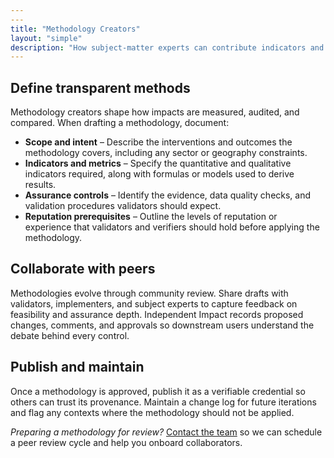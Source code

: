 ```yaml
---
---
title: "Methodology Creators"
layout: "simple"
description: "How subject-matter experts can contribute indicators and methodologies to Independent Impact."
---
```


## Define transparent methods

Methodology creators shape how impacts are measured, audited, and compared. When drafting a methodology, document:

- **Scope and intent** – Describe the interventions and outcomes the methodology covers, including any sector or geography constraints.
- **Indicators and metrics** – Specify the quantitative and qualitative indicators required, along with formulas or models used to derive results.
- **Assurance controls** – Identify the evidence, data quality checks, and validation procedures validators should expect.
- **Reputation prerequisites** – Outline the levels of reputation or experience that validators and verifiers should hold before applying the methodology.

## Collaborate with peers

Methodologies evolve through community review. Share drafts with validators, implementers, and subject experts to capture feedback on feasibility and assurance depth. Independent Impact records proposed changes, comments, and approvals so downstream users understand the debate behind every control.

## Publish and maintain

Once a methodology is approved, publish it as a verifiable credential so others can trust its provenance. Maintain a change log for future iterations and flag any contexts where the methodology should not be applied.

_Preparing a methodology for review?_ [Contact the team](/contact/how-to-engage/) so we can schedule a peer review cycle and help you onboard collaborators.
